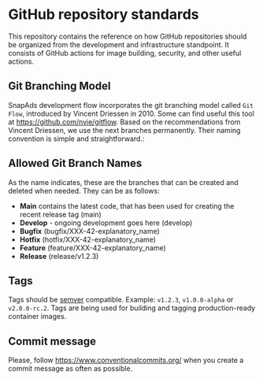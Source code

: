 # GitHub repository standards
This repository contains the reference on how GitHub repositories should be organized from the development and infrastructure standpoint. It consists of GitHub actions for image building, security, and other useful actions.

## Git Branching Model
SnapAds development flow incorporates the git branching model called `Git Flow`, introduced by Vincent Driessen in 2010. Some can find useful this tool at https://github.com/nvie/gitflow. Based on the recommendations from Vincent Driessen, we use the next branches permanently. Their naming convention is simple and straightforward.:

## Allowed Git Branch Names
As the name indicates, these are the branches that can be created and deleted when needed. They can be as follows:

- **Main** contains the latest code, that has been used for creating the recent release tag (main)
- **Develop** - ongoing development goes here (develop)
- **Bugfix** (bugfix/XXX-42-explanatory_name)
- **Hotfix** (hotfix/XXX-42-explanatory_name)
- **Feature** (feature/XXX-42-explanatory_name)
- **Release** (release/v1.2.3)

## Tags
Tags should be [semver](https://semver.org/) compatible. Example: `v1.2.3`, `v1.0.0-alpha` or `v2.0.0-rc.2`. Tags are being used for building and tagging production-ready container images.

## Commit message
Please, follow https://www.conventionalcommits.org/ when you create a commit message as often as possible.
